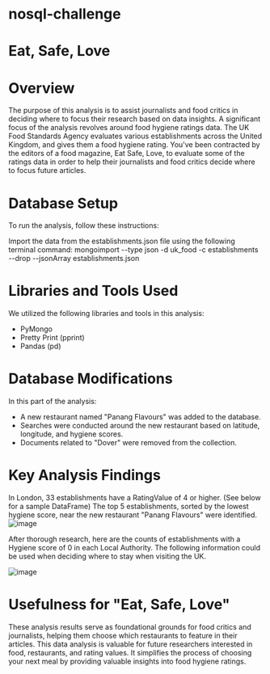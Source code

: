 # nosql-challenge

# Eat, Safe, Love 
# Overview
The purpose of this analysis is to assist journalists and food critics in deciding where to focus their research based on data insights. A significant focus of the analysis revolves around food hygiene ratings data. The UK Food Standards Agency evaluates various establishments across the United Kingdom, and gives them a food hygiene rating. You've been contracted by the editors of a food magazine, Eat Safe, Love, to evaluate some of the ratings data in order to help their journalists and food critics decide where to focus future articles. 

# Database Setup
To run the analysis, follow these instructions:

Import the data from the establishments.json file using the following terminal command:
mongoimport --type json -d uk_food -c establishments --drop --jsonArray establishments.json

# Libraries and Tools Used
We utilized the following libraries and tools in this analysis:

+ PyMongo
+ Pretty Print (pprint)
+ Pandas (pd)

# Database Modifications
In this part of the analysis:

+ A new restaurant named "Panang Flavours" was added to the database.
+ Searches were conducted around the new restaurant based on latitude, longitude, and hygiene scores.
+ Documents related to "Dover" were removed from the collection.

# Key Analysis Findings
In London, 33 establishments have a RatingValue of 4 or higher. (See below for a sample DataFrame)
The top 5 establishments, sorted by the lowest hygiene score, near the new restaurant "Panang Flavours" were identified.
![image](https://github.com/yakopeca/nosql-challenge/assets/132225987/6d05b576-5d41-4e08-b18e-a7188043c1dd)


After thorough research, here are the counts of establishments with a Hygiene score of 0 in each Local Authority. The following information could be used when deciding where to stay when visiting the UK. 

![image](https://github.com/yakopeca/nosql-challenge/assets/132225987/26ef5242-10f3-4734-a2f5-bfc7060045c5)

# Usefulness for "Eat, Safe, Love"
These analysis results serve as foundational grounds for food critics and journalists, helping them choose which restaurants to feature in their articles. This data analysis is valuable for future researchers interested in food, restaurants, and rating values. It simplifies the process of choosing your next meal by providing valuable insights into food hygiene ratings.
